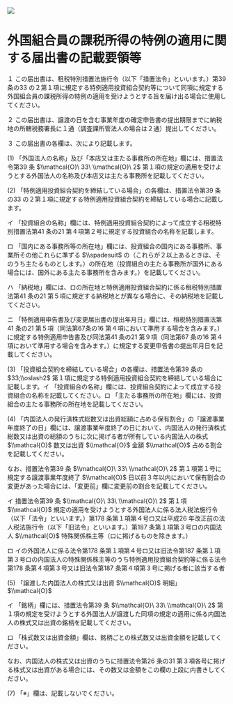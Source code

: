 ![](https://www.nta.go.jp/tmp/20b2ceee-15f8-421b-a404-f83a8cd01304/images/38621e4e883514968e7e6e0cde73bf88dabc6b854f876f13d92ae906d5122705.jpg)

# 外国組合員の課税所得の特例の適用に関する届出書の記載要領等

１ この届出書は、租税特別措置法施行令（以下「措置法令」といいます。）第39 条の33 の２第１項に規定する特例適用投資組合契約等について同項に規定する外国組合員の課税所得の特例の適用を受けようとする旨を届け出る場合に使用してください。

２ この届出書は、譲渡の日を含む事業年度の確定申告書の提出期限までに納税地の所轄税務署長に１通（調査課所管法人の場合は２通）提出してください。

３ この届出書の各欄は、次により記載します。

(1) 「外国法人の名称」及び「本店又は主たる事務所の所在地」欄には、措置法令第39 条 $\\mathcal{O}\ 33\ \\mathcal{O}\ 2$ 第１項の規定の適用を受けようとする外国法人の名称及び本店又は主たる事務所を記載してください。

(2) 「特例適用投資組合契約を締結している場合」の各欄は、措置法令第39 条の33 の２第１項に規定する特例適用投資組合契約を締結している場合に記載します。

イ 「投資組合の名称」欄には、特例適用投資組合契約によって成立する租税特別措置法第41 条の21 第４項第２号に規定する投資組合の名称を記載します。

ロ 「国内にある事務所等の所在地」欄には、投資組合の国内にある事務所、事業所その他これらに準ずる $\\spadesuit$ の（これらが２以上あるときは、そのうち主たるものとします。）の所在地（投資組合の主たる事務所が国外にある場合には、国外にある主たる事務所を含みます。）を記載してください。

ハ 「納税地」欄には、ロの所在地と特例適用投資組合契約に係る租税特別措置法第41 条の21 第５項に規定する納税地とが異なる場合に、その納税地を記載してください。

ニ 「特例適用申告書及び変更届出書の提出年月日」欄には、租税特別措置法第41 条の21 第５項（同法第67条の16 第４項において準用する場合を含みます。）に規定する特例適用申告書及び同法第41 条の21 第９項（同法第67 条の16 第４項において準用する場合を含みます。）に規定する変更申告書の提出年月日を記載してください。

(3) 「投資組合契約を締結している場合」の各欄は、措置法令第39 条の $33;\\oslash2$ 第１項に規定する特例適用投資組合契約を締結している場合に記載します。イ 「投資組合の名称」欄には、投資組合契約によって成立する投資組合の名称を記載してください。ロ 「主たる事務所の所在地」欄には、投資組合の主たる事務所の所在地を記載してください。

(4) 「内国法人の発行済株式総数又は出資総額に占める保有割合」の「譲渡事業年度終了の日」欄には、譲渡事業年度終了の日において、内国法人の発行済株式総数又は出資の総額のうちに次に掲げる者が所有している内国法人の株式 $\\mathcal{O}$ 数又は出資 $\\mathcal{O}$ 金額 $\\mathcal{O}$ 占める割合を記載してください。

なお、措置法令第39 条 $\\mathcal{O}\ 33\ \\mathcal{O}\ 2$ 第１項第１号に規定する譲渡事業年度終了 $\\mathcal{O}$ 日以前３年以内において保有割合の変更があった場合には、「変更前」欄に変更前の割合を記載してください。

イ 措置法令第39 条 $\\mathcal{O}\ 33\ \\mathcal{O}\ 2$ 第１項 $\\mathcal{O}$ 規定の適用を受けようとする外国法人に係る法人税法施行令（以下「法令」といいます。）第178 条第１項第４号ロ又は平成26 年改正前の法人税法施行令（以下「旧法令」といいます。）第187 条第１項第３号ロの内国法人 $\\mathcal{O}$ 特殊関係株主等（ロに掲げるものを除きます。）

ロ イの外国法人に係る法令第178 条第１項第４号ロ又は旧法令第187 条第１項第３号ロの内国法人の特殊関係株主等のうち特例適用投資組合契約等に係る法令第178 条第４項第３号又は旧法令第187 条第４項第３号に掲げる者に該当する者

(5) 「譲渡した内国法人の株式又は出資 $\\mathcal{O}$ 明細」 $\\mathcal{O}$

イ 「銘柄」欄には、措置法令第39 条 $\\mathcal{O}\ 33\ \\mathcal{O}\ 2$ 第１項の規定を受けようとする外国法人が譲渡した同項の規定の適用に係る内国法人の株式又は出資の銘柄を記載してください。

ロ 「株式数又は出資金額」欄は、銘柄ごとの株式数又は出資金額を記載してください。

なお、内国法人の株式又は出資のうちに措置法令第26 条の31 第３項各号に掲げる株式又は出資がある場合には、その数又は金額をこの欄の上段に内書きしてください。

(7) 「※」欄は、記載しないでください。
